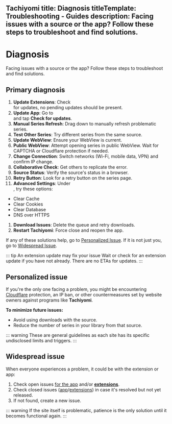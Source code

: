 Tachiyomi
title: Diagnosis
titleTemplate: Troubleshooting - Guides
description: Facing issues with a source or the app? Follow these steps to troubleshoot and find solutions.
---

# Diagnosis

Facing issues with a source or the app?
Follow these steps to troubleshoot and find solutions.

## Primary diagnosis

1. **Update Extensions**: Check <nav to="extensions"> for updates, no pending updates should be present.
1. **Update App**: Go to <nav to="about"> and tap **Check for updates**.
1. **Manual Series Refresh**: Drag down to manually refresh problematic series.
1. **Test Other Series**: Try different series from the same source.
1. **Update WebView**: Ensure your WebView is current.
1. **Public WebView**: Attempt opening series in public WebView. Wait for CAPTCHA or Cloudflare protection if needed.
1. **Change Connection**: Switch networks (Wi-Fi, mobile data, VPN) and confirm IP change.
1. **Collaborative Check**: Get others to replicate the error.
1. **Source Status**: Verify the source's status in a browser.
1. **Retry Button**: Look for a retry button on the series page.
1. **Advanced Settings**: Under <nav to="advanced">, try these options:
  - Clear Cache
  - Clear Cookies
  - Clear Database
  - DNS over HTTPS
1. **Download Issues**: Delete the queue and retry downloads.
1. **Restart Tachiyomi**: Force close and reopen the app.

If any of these solutions help, go to [Personalized Issue](#personalized-issue).
If it is not just you, go to [Widespread Issue](#widespread-issue).

::: tip An extension update may fix your issue
Wait or check for an extension update if you have not already.
There are no ETAs for updates.
:::

## Personalized issue
If you're the only one facing a problem, you might be encountering [Cloudflare](/docs/guides/troubleshooting/#cloudflare) protection, an IP ban, or other countermeasures set by website owners against programs like **Tachiyomi**.

**To minimize future issues:**
- Avoid using downloads with the source.
- Reduce the number of series in your library from that source.

::: warning
These are general guidelines as each site has its specific undisclosed limits and triggers.
:::

## Widespread issue
When everyone experiences a problem, it could be with the extension or app:

1. Check open issues [for the app](https://github.com/tachiyomiorg/tachiyomi/issues) and/or [**extensions**](https://github.com/tachiyomiorg/extensions/issues).
1. Check closed issues ([app](https://github.com/tachiyomiorg/tachiyomi/issues?q=is%3Aissue+is%3Aclosed)/[extensions](https://github.com/tachiyomiorg/extensions/issues?q=is%3Aissue+is%3Aclosed)) in case it's resolved but not yet released.
1. If not found, create a new issue.

::: warning
If the site itself is problematic, patience is the only solution until it becomes functional again.
:::
